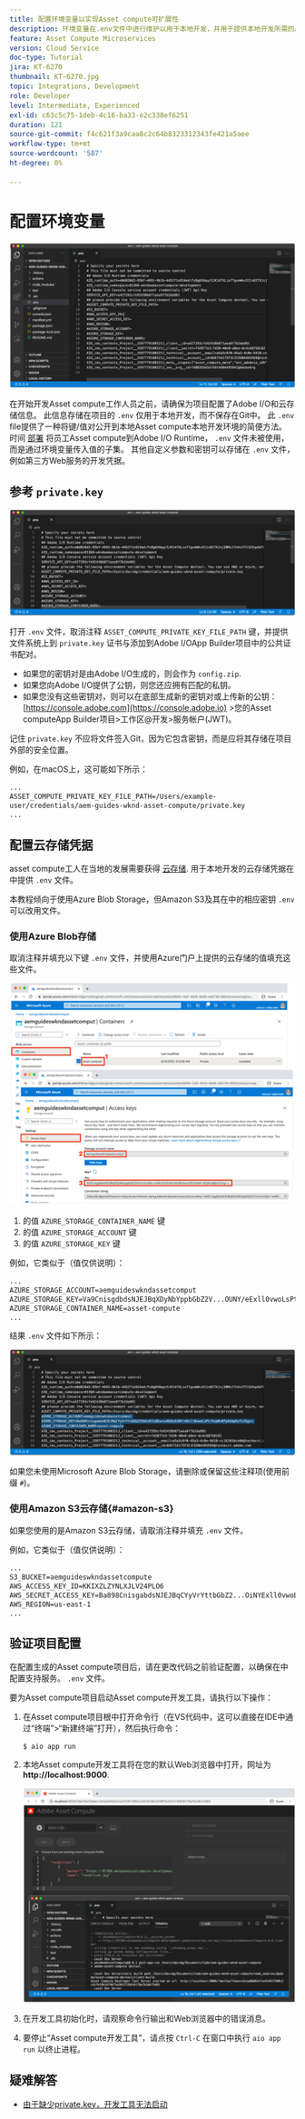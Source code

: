 ```yaml
---
title: 配置环境变量以实现Asset compute可扩展性
description: 环境变量在.env文件中进行维护以用于本地开发，并用于提供本地开发所需的Adobe I/O凭据和云存储凭据。
feature: Asset Compute Microservices
version: Cloud Service
doc-type: Tutorial
jira: KT-6270
thumbnail: KT-6270.jpg
topic: Integrations, Development
role: Developer
level: Intermediate, Experienced
exl-id: c63c5c75-1deb-4c16-ba33-e2c338ef6251
duration: 121
source-git-commit: f4c621f3a9caa8c2c64b8323312343fe421a5aee
workflow-type: tm+mt
source-wordcount: '587'
ht-degree: 0%

---
```


# 配置环境变量

![点环境文件](assets/environment-variables/dot-env-file.png)

在开始开发Asset compute工作人员之前，请确保为项目配置了Adobe I/O和云存储信息。 此信息存储在项目的 `.env`  仅用于本地开发，而不保存在Git中。 此 `.env` file提供了一种将键/值对公开到本地Asset compute本地开发环境的简便方法。 时间 [部署](../deploy/runtime.md) 将员工Asset compute到Adobe I/O Runtime， `.env` 文件未被使用，而是通过环境变量传入值的子集。 其他自定义参数和密钥可以存储在 `.env` 文件，例如第三方Web服务的开发凭据。

## 参考 `private.key`

![私钥](assets/environment-variables/private-key.png)

打开 `.env` 文件，取消注释 `ASSET_COMPUTE_PRIVATE_KEY_FILE_PATH` 键，并提供文件系统上到 `private.key` 证书与添加到Adobe I/OApp Builder项目中的公共证书配对。

+ 如果您的密钥对是由Adobe I/O生成的，则会作为  `config.zip`.
+ 如果您向Adobe I/O提供了公钥，则您还应拥有匹配的私钥。
+ 如果您没有这些密钥对，则可以在底部生成新的密钥对或上传新的公钥：
  [https://console.adobe.com](https://console.adobe.io) >您的Asset computeApp Builder项目>工作区@开发>服务帐户(JWT)。

记住 `private.key` 不应将文件签入Git，因为它包含密钥，而是应将其存储在项目外部的安全位置。

例如，在macOS上，这可能如下所示：

```
...
ASSET_COMPUTE_PRIVATE_KEY_FILE_PATH=/Users/example-user/credentials/aem-guides-wknd-asset-compute/private.key
...
```

## 配置云存储凭据

asset compute工人在当地的发展需要获得 [云存储](../set-up/accounts-and-services.md#cloud-storage). 用于本地开发的云存储凭据在中提供 `.env` 文件。

本教程倾向于使用Azure Blob Storage，但Amazon S3及其在中的相应密钥 `.env` 可以改用文件。

### 使用Azure Blob存储

取消注释并填充以下键 `.env` 文件，并使用Azure门户上提供的云存储的值填充这些文件。

![Azure Blob存储](./assets/environment-variables/azure-portal-credentials.png)

1. 的值 `AZURE_STORAGE_CONTAINER_NAME` 键
1. 的值 `AZURE_STORAGE_ACCOUNT` 键
1. 的值 `AZURE_STORAGE_KEY` 键

例如，它类似于（值仅供说明）：

```
...
AZURE_STORAGE_ACCOUNT=aemguideswkndassetcomput
AZURE_STORAGE_KEY=Va9CnisgdbdsNJEJBqXDyNbYppbGbZ2V...OUNY/eExll0vwoLsPt/OvbM+B7pkUdpEe7zJhg==
AZURE_STORAGE_CONTAINER_NAME=asset-compute
...
```

结果 `.env` 文件如下所示：

![Azure Blob存储凭据](assets/environment-variables/cloud-storage-credentials.png)

如果您未使用Microsoft Azure Blob Storage，请删除或保留这些注释项(使用前缀 `#`)。

### 使用Amazon S3云存储{#amazon-s3}

如果您使用的是Amazon S3云存储，请取消注释并填充 `.env` 文件。

例如，它类似于（值仅供说明）：

```
...
S3_BUCKET=aemguideswkndassetcompute
AWS_ACCESS_KEY_ID=KKIXZLZYNLXJLV24PLO6
AWS_SECRET_ACCESS_KEY=Ba898CnisgabdsNJEJBqCYyVrYttbGbZ2...OiNYExll0vwoLsPtOv
AWS_REGION=us-east-1
...
```

## 验证项目配置

在配置生成的Asset compute项目后，请在更改代码之前验证配置，以确保在中配置支持服务。 `.env` 文件。

要为Asset compute项目启动Asset compute开发工具，请执行以下操作：

1. 在Asset compute项目根中打开命令行（在VS代码中，这可以直接在IDE中通过“终端”>“新建终端”打开），然后执行命令：

   ```
   $ aio app run
   ```

1. 本地Asset compute开发工具将在您的默认Web浏览器中打开，网址为 __http://localhost:9000__.

   ![aio应用程序运行](assets/environment-variables/aio-app-run.png)

1. 在开发工具初始化时，请观察命令行输出和Web浏览器中的错误消息。
1. 要停止“Asset compute开发工具”，请点按 `Ctrl-C` 在窗口中执行 `aio app run` 以终止进程。

## 疑难解答

+ [由于缺少private.key，开发工具无法启动](../troubleshooting.md#missing-private-key)
